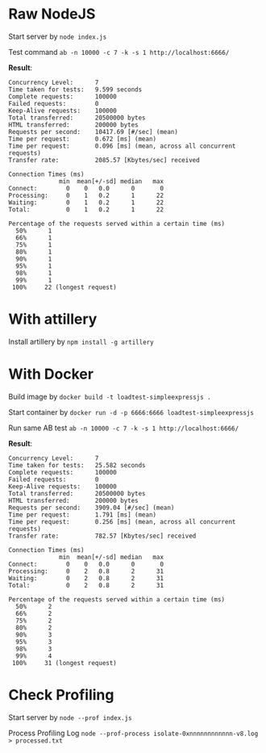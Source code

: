 # Raw NodeJS

Start server by `node index.js`

Test command
`ab -n 10000 -c 7 -k -s 1 http://localhost:6666/`

__Result__:
```
Concurrency Level:      7
Time taken for tests:   9.599 seconds
Complete requests:      100000
Failed requests:        0
Keep-Alive requests:    100000
Total transferred:      20500000 bytes
HTML transferred:       200000 bytes
Requests per second:    10417.69 [#/sec] (mean)
Time per request:       0.672 [ms] (mean)
Time per request:       0.096 [ms] (mean, across all concurrent requests)
Transfer rate:          2085.57 [Kbytes/sec] received

Connection Times (ms)
              min  mean[+/-sd] median   max
Connect:        0    0   0.0      0       0
Processing:     0    1   0.2      1      22
Waiting:        0    1   0.2      1      22
Total:          0    1   0.2      1      22

Percentage of the requests served within a certain time (ms)
  50%      1
  66%      1
  75%      1
  80%      1
  90%      1
  95%      1
  98%      1
  99%      1
 100%     22 (longest request)
```

# With attillery

Install artillery by `npm install -g artillery`

# With Docker

Build image by `docker build -t loadtest-simpleexpressjs .`

Start container by `docker run -d -p 6666:6666 loadtest-simpleexpressjs`

Run same AB test `ab -n 10000 -c 7 -k -s 1 http://localhost:6666/`

__Result__:
```
Concurrency Level:      7
Time taken for tests:   25.582 seconds
Complete requests:      100000
Failed requests:        0
Keep-Alive requests:    100000
Total transferred:      20500000 bytes
HTML transferred:       200000 bytes
Requests per second:    3909.04 [#/sec] (mean)
Time per request:       1.791 [ms] (mean)
Time per request:       0.256 [ms] (mean, across all concurrent requests)
Transfer rate:          782.57 [Kbytes/sec] received

Connection Times (ms)
              min  mean[+/-sd] median   max
Connect:        0    0   0.0      0       0
Processing:     0    2   0.8      2      31
Waiting:        0    2   0.8      2      31
Total:          0    2   0.8      2      31

Percentage of the requests served within a certain time (ms)
  50%      2
  66%      2
  75%      2
  80%      2
  90%      3
  95%      3
  98%      3
  99%      4
 100%     31 (longest request)
```


# Check Profiling

Start server by `node --prof index.js`

Process Profiling Log `node --prof-process isolate-0xnnnnnnnnnnnn-v8.log > processed.txt` 
